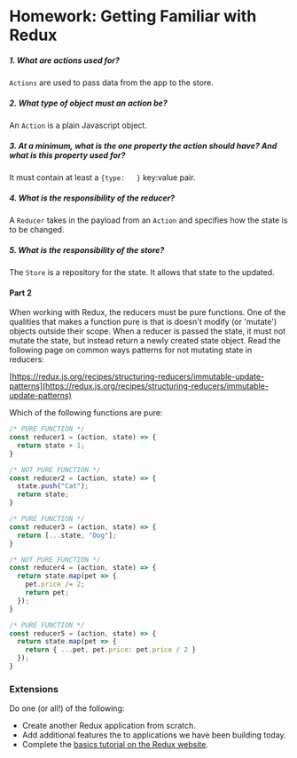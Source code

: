 # Homework: Getting Familiar with Redux
##### 1. What are actions used for?
`Actions` are used to pass data from the app to the store.
##### 2. What type of object must an action be?
An `Action` is a plain Javascript object.
##### 3. At a minimum, what is the one property the action should have? And what is this property used for?
It must contain at least a `{type:   }` key:value pair.
##### 4. What is the responsibility of the reducer?
A `Reducer` takes in the payload from an `Action` and specifies how the state is to be changed.
##### 5. What is the responsibility of the store?
The `Store` is a repository for the state. It allows that state to the updated.

#### Part 2

When working with Redux, the reducers must be pure functions. One of the qualities that makes a function pure is that is doesn't modify (or 'mutate') objects outside their scope. When a reducer is passed the state, it must not mutate the state, but instead return a newly created state object. Read the following page on common ways patterns for not mutating state in reducers:

[https://redux.js.org/recipes/structuring-reducers/immutable-update-patterns](https://redux.js.org/recipes/structuring-reducers/immutable-update-patterns)

Which of the following functions are pure:
```js
/* PURE FUNCTION */
const reducer1 = (action, state) => {
  return state + 1;
}
```
```js
/* NOT PURE FUNCTION */
const reducer2 = (action, state) => {
  state.push("Cat");
  return state;
}
```
```js
/* PURE FUNCTION */
const reducer3 = (action, state) => {
  return [...state, "Dog"];
}
```
```js
/* NOT PURE FUNCTION */
const reducer4 = (action, state) => {
  return state.map(pet => {
    pet.price /= 2;
    return pet;
  });
}
```
```js
/* PURE FUNCTION */
const reducer5 = (action, state) => {
  return state.map(pet => {
    return { ...pet, pet.price: pet.price / 2 }
  });
}
```

### Extensions

Do one (or all!) of the following:

- Create another Redux application from scratch.
- Add additional features the to applications we have been building today.
- Complete the [basics tutorial on the Redux website](https://redux.js.org/basics/basic-tutorial).

